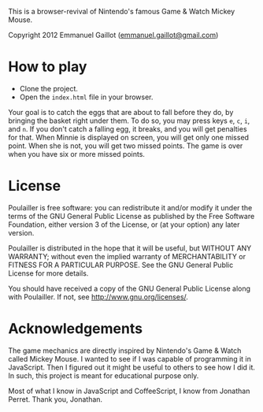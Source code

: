 This is a browser-revival of Nintendo's 
famous Game & Watch Mickey Mouse.

Copyright 2012 Emmanuel Gaillot (emmanuel.gaillot@gmail.com)

How to play
===========

* Clone the project.
* Open the `index.html` file in your browser.

Your goal is to catch the eggs that are about to fall 
before they do, by bringing the basket right under them.
To do so, you may press keys `e`, `c`, `i`, and `n`.  If
you don't catch a falling egg, it breaks, and you will get
penalties for that.  When Minnie is displayed on screen,
you will get only one missed point.  When she is not, you
will get two missed points.  The game is over when you have
six or more missed points.


License
=======

Poulailler is free software: you can redistribute it and/or modify
it under the terms of the GNU General Public License as published by
the Free Software Foundation, either version 3 of the License, or
(at your option) any later version.

Poulailler is distributed in the hope that it will be useful,
but WITHOUT ANY WARRANTY; without even the implied warranty of
MERCHANTABILITY or FITNESS FOR A PARTICULAR PURPOSE.  See the
GNU General Public License for more details.

You should have received a copy of the GNU General Public License
along with Poulailler.  If not, see <http://www.gnu.org/licenses/>.

Acknowledgements
================

The game mechanics are directly inspired by Nintendo's Game & Watch
called Mickey Mouse.  I wanted to see if I was capable of programming it
in JavaScript.  Then I figured out it might be useful to others to see
how I did it.  In such, this project is meant for educational purpose only.

Most of what I know in JavaScript and CoffeeScript, I know from Jonathan
Perret.  Thank you, Jonathan.
